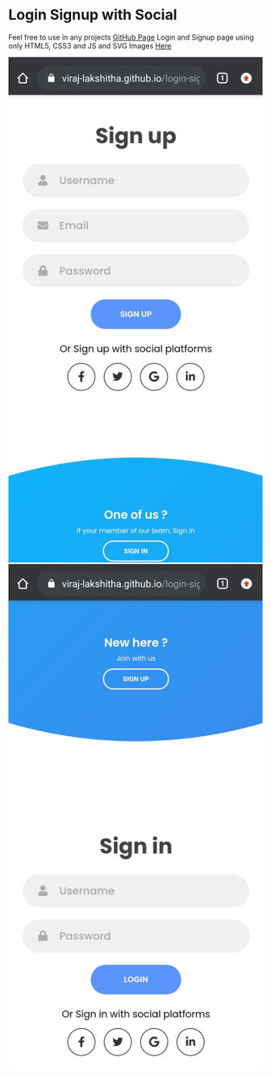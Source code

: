 # Login Signup with Social 

Feel free to use in any projects [GitHub Page](https://viraj-lakshitha.github.io/login-signup-html-css-js/)
Login and Signup page using only HTML5, CSS3 and JS and SVG Images [Here](https://undraw.co)

![Capture-1](https://github.com/viraj-lakshitha/login-signup-html-css-js/blob/master/assest/img/capture1.jpg)
![Capture-2](https://github.com/viraj-lakshitha/login-signup-html-css-js/blob/master/assest/img/capture2.jpg)

